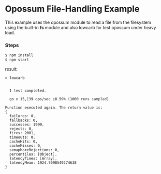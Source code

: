 # Opossum File-Handling Example

This example uses the opossum module to read a file from the filesystem using the built-in **fs** module and also lowcarb for test opossum under heavy load.

### Steps

```sh
$ npm install
$ npm start
```
result:

```
> lowcarb


  1 test completed.

  go x 15,139 ops/sec ±8.59% (1000 runs sampled)

Function executed again. The return value is:
{
  failures: 0,
  fallbacks: 0,
  successes: 1999,
  rejects: 0,
  fires: 2001,
  timeouts: 0,
  cacheHits: 0,
  cacheMisses: 0,
  semaphoreRejections: 0,
  percentiles: [Object],
  latencyTimes: [Array],
  latencyMean: 1924.7098549274638
}
```

